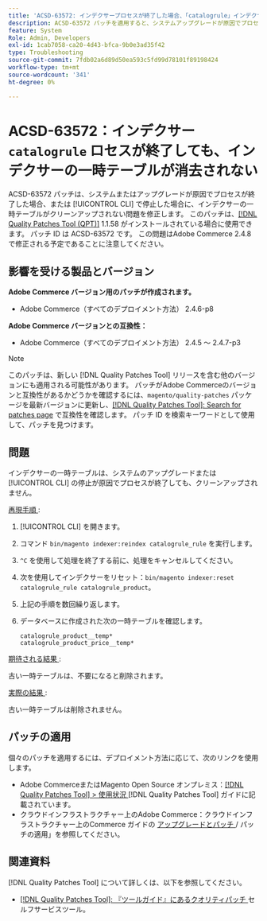 ```yaml
---
title: 'ACSD-63572: インデクサープロセスが終了した場合、「catalogrule」インデクサーの一時テーブルが消去されない'
description: ACSD-63572 パッチを適用すると、システムアップグレードが原因でプロセスが終了したとき、または [!UICONTROL CLI] で停止したときにインデクサーテーブルがクリーンアップされないAdobe Commerceの問題を修正できます。
feature: System
Role: Admin, Developers
exl-id: 1cab7058-ca20-4d43-bfca-9b0e3ad35f42
type: Troubleshooting
source-git-commit: 7fdb02a6d89d50ea593c5fd99d78101f89198424
workflow-type: tm+mt
source-wordcount: '341'
ht-degree: 0%

---
```


# ACSD-63572：インデクサー `catalogrule` ロセスが終了しても、インデクサーの一時テーブルが消去されない

ACSD-63572 パッチは、システムまたはアップグレードが原因でプロセスが終了した場合、または [!UICONTROL CLI] で停止した場合に、インデクサーの一時テーブルがクリーンアップされない問題を修正します。 このパッチは、[[!DNL Quality Patches Tool (QPT)]](/help/tools/quality-patches-tool/quality-patches-tool-to-self-serve-quality-patches.md) 1.1.58 がインストールされている場合に使用できます。 パッチ ID は ACSD-63572 です。 この問題はAdobe Commerce 2.4.8 で修正される予定であることに注意してください。

## 影響を受ける製品とバージョン

**Adobe Commerce バージョン用のパッチが作成されます。**

* Adobe Commerce（すべてのデプロイメント方法） 2.4.6-p8

**Adobe Commerce バージョンとの互換性：**

* Adobe Commerce（すべてのデプロイメント方法） 2.4.5 ～ 2.4.7-p3

>[!NOTE]
>
>このパッチは、新しい [!DNL Quality Patches Tool] リリースを含む他のバージョンにも適用される可能性があります。 パッチがAdobe Commerceのバージョンと互換性があるかどうかを確認するには、`magento/quality-patches` パッケージを最新バージョンに更新し、[[!DNL Quality Patches Tool]: Search for patches page](https://experienceleague.adobe.com/tools/commerce-quality-patches/index.html?lang=ja) で互換性を確認します。 パッチ ID を検索キーワードとして使用して、パッチを見つけます。

## 問題

インデクサーの一時テーブルは、システムのアップグレードまたは [!UICONTROL CLI] の停止が原因でプロセスが終了しても、クリーンアップされません。

<u> 再現手順 </u>:

1. [!UICONTROL CLI] を開きます。
1. コマンド `bin/magento indexer:reindex catalogrule_rule` を実行します。
1. `^C` を使用して処理を終了する前に、処理をキャンセルしてください。
1. 次を使用してインデクサーをリセット：`bin/magento indexer:reset catalogrule_rule catalogrule_product`。
1. 上記の手順を数回繰り返します。
1. データベースに作成された次の一時テーブルを確認します。

   ```
   catalogrule_product__temp*
   catalogrule_product_price__temp*
   ```

<u> 期待される結果 </u>:

古い一時テーブルは、不要になると削除されます。

<u> 実際の結果 </u>:

古い一時テーブルは削除されません。

## パッチの適用

個々のパッチを適用するには、デプロイメント方法に応じて、次のリンクを使用します。

* Adobe CommerceまたはMagento Open Source オンプレミス：[[!DNL Quality Patches Tool] > 使用状況 ](/help/tools/quality-patches-tool/usage.md) [!DNL Quality Patches Tool] ガイドに記載されています。
* クラウドインフラストラクチャー上のAdobe Commerce：クラウドインフラストラクチャー上のCommerce ガイドの [ アップグレードとパッチ ](https://experienceleague.adobe.com/docs/commerce-cloud-service/user-guide/develop/upgrade/apply-patches.html?lang=ja)/ パッチの適用」を参照してください。

## 関連資料

[!DNL Quality Patches Tool] について詳しくは、以下を参照してください。

* [[!DNL Quality Patches Tool]: 『ツールガイド』にあるクオリティパッチ ](/help/tools/quality-patches-tool/quality-patches-tool-to-self-serve-quality-patches.md) セルフサービスツール。
